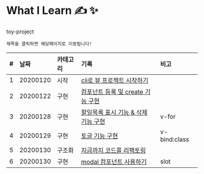 # What I Learn &#9997; &#10024;
toy-project 

`제목을 클릭하면 해당페이지로 이동됩니다!`

| #   | 날짜                                                                              | 카테고리     | 기록                                                    | 비고 |
| :-- | :-------------------------------------------------------------------------------- | :----------- | :------------------------------------------------------ | :--- |
| 1 | 20200120 | 시작 | [cli로 뷰 프로젝트 시작하기](https://github.com/leepro225/learn-vue-js-level2/blob/master/lectures/lecture_01.md) | |
| 2 | 20200122 | 구현 | [컴포넌트 등록 및 create 기능 구현](https://github.com/leepro225/learn-vue-js-level2/blob/master/lectures/lecture_02.md) | |
| 3 | 20200128 | 구현 | [할일목록 표시 기능 & 삭제 기능 구현](https://github.com/leepro225/learn-vue-js-level2/blob/master/lectures/lecture_03.md) | v-for |
| 4 | 20200129 | 구현 | [토글 기능 구현](https://github.com/leepro225/learn-vue-js-level2/blob/master/lectures/lecture_04.md) | v-bind:class |
| 5 | 20200130 | 구조화 | [지금까지 코드를 리팩토링](https://github.com/leepro225/learn-vue-js-level2/blob/master/lectures/lecture_05.md) | |
| 6 | 20200130 | 구현 | [modal 컴포넌트 사용하기](https://github.com/leepro225/learn-vue-js-level2/blob/master/lectures/lecture_06.md) | slot |

